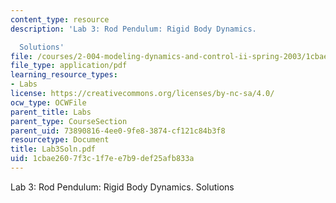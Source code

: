 ```yaml
---
content_type: resource
description: 'Lab 3: Rod Pendulum: Rigid Body Dynamics.

  Solutions'
file: /courses/2-004-modeling-dynamics-and-control-ii-spring-2003/1cbae2607f3c1f7ee7b9def25afb833a_Lab3Soln.pdf
file_type: application/pdf
learning_resource_types:
- Labs
license: https://creativecommons.org/licenses/by-nc-sa/4.0/
ocw_type: OCWFile
parent_title: Labs
parent_type: CourseSection
parent_uid: 73890816-4ee0-9fe8-3874-cf121c84b3f8
resourcetype: Document
title: Lab3Soln.pdf
uid: 1cbae260-7f3c-1f7e-e7b9-def25afb833a
---
```

Lab 3: Rod Pendulum: Rigid Body Dynamics.
Solutions